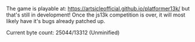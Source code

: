 The game is playable at:
https://artsicleofficial.github.io/platformer13k/
but that's still in development! Once the js13k competition is over, it will most likely have it's bugs already patched up.

Current byte count: 25044/13312 (Unminified)